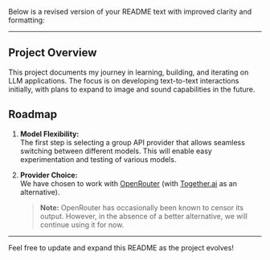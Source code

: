 Below is a revised version of your README text with improved clarity and formatting:

---

## Project Overview

This project documents my journey in learning, building, and iterating on LLM applications. The focus is on developing text-to-text interactions initially, with plans to expand to image and sound capabilities in the future.

## Roadmap

1. **Model Flexibility:**  
   The first step is selecting a group API provider that allows seamless switching between different models. This will enable easy experimentation and testing of various models.

2. **Provider Choice:**  
   We have chosen to work with [OpenRouter](https://openrouter.ai) (with [Together.ai](https://together.ai) as an alternative).  
   > **Note:** OpenRouter has occasionally been known to censor its output. However, in the absence of a better alternative, we will continue using it for now.

---

Feel free to update and expand this README as the project evolves!